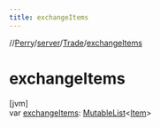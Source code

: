 ```yaml
---
title: exchangeItems
---
```

//[Perry](../../../index.html)/[server](../index.html)/[Trade](index.html)/[exchangeItems](exchange-items.html)



# exchangeItems



[jvm]\
var [exchangeItems](exchange-items.html): [MutableList](https://kotlinlang.org/api/latest/jvm/stdlib/kotlin.collections/-mutable-list/index.html)&lt;[Item](../../client.inventory/-item/index.html)&gt;




